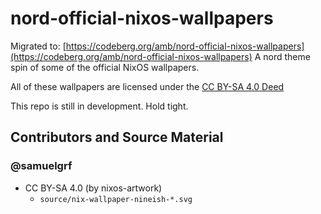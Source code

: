 # nord-official-nixos-wallpapers
Migrated to: [https://codeberg.org/amb/nord-official-nixos-wallpapers](https://codeberg.org/amb/nord-official-nixos-wallpapers)
A nord theme spin of some of the official NixOS wallpapers.

All of these wallpapers are licensed under the [CC BY-SA 4.0 Deed](https://creativecommons.org/licenses/by-sa/4.0/)

This repo is still in development. Hold tight.

## Contributors and Source Material

### @samuelgrf

  * CC BY-SA 4.0 (by nixos-artwork)
      * `source/nix-wallpaper-nineish-*.svg`
